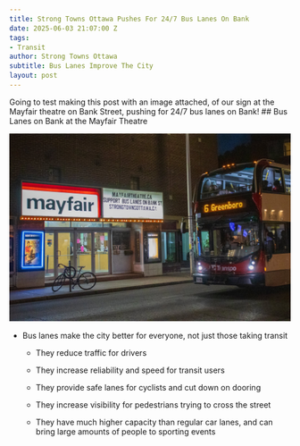 ```yaml
---
title: Strong Towns Ottawa Pushes For 24/7 Bus Lanes On Bank
date: 2025-06-03 21:07:00 Z
tags:
- Transit
author: Strong Towns Ottawa
subtitle: Bus Lanes Improve The City
layout: post
---
```


Going to test making this post with an image attached, of our sign at the Mayfair theatre on Bank Street, pushing for 24/7 bus lanes on Bank! ## Bus Lanes on Bank at the Mayfair Theatre 

![mayfairBusLanesOnBankStreetSignWithBusInFront.jpg](/uploads/mayfairBusLanesOnBankStreetSignWithBusInFront.jpg) 

* Bus lanes make the city better for everyone, not just those taking transit 

  * They reduce traffic for drivers 

  * They increase reliability and speed for transit users 

  * They provide safe lanes for cyclists and cut down on dooring 

  * They increase visibility for pedestrians trying to cross the street 

  * They have much higher capacity than regular car lanes, and can bring large amounts of people to sporting events